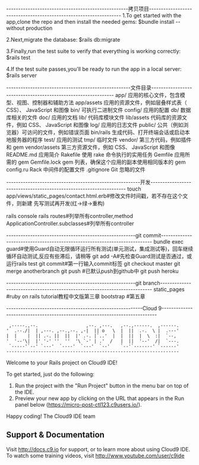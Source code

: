 ---------------------------------------------------拷贝项目------------------------------------------------------------------
1.To get started with the app,clone the repo and then install the needed gems:
$bundle install --without production

2.Next,migrate the database:
$rails db:migrate

3.Finally,run the test suite to verify that everything is working correctly:
$rails test

4.If the test suite passes,you'll be ready to run the app in a local server:
$rails server



----------------------------------------------------文件目录--------------------------------------------------------------
app/ 应用的核心文件，包含模型、视图、控制器和辅助方法
app/assets 应用的资源文件，例如层叠样式表（ CSS）、 JavaScript 和图像
bin/ 可执行二进制文件
config/ 应用的配置
db/ 数据库相关的文件
doc/ 应用的文档
lib/ 代码库模块文件
lib/assets 代码库的资源文件，例如 CSS、 JavaScript 和图像
log/ 应用的日志文件
public/ 公共（例如浏览器）可访问的文件，例如错误页面
bin/rails 生成代码、打开终端会话或启动本地服务器的程序
test/ 应用的测试
tmp/ 临时文件
vendor/ 第三方代码，例如插件和 gem
vendor/assets 第三方资源文件，例如 CSS、 JavaScript 和图像
README.md 应用简介
Rakefile 使用 rake 命令执行的实用任务
Gemfile 应用所需的 gem
Gemfile.lock gem 列表，确保这个应用的副本使用相同版本的 gem
config.ru Rack 中间件的配置文件
.gitignore Git 忽略的文件


--------------------------------------------------------开发-------------------------------------------------------------------
touch app/views/static_pages/contact.html.erb#修改文件时间戳，若不存在这个文件，则新建
先写测试再开发(红->绿->重构)


rails console
rails routes#列举所有controller,method
ApplicationController.subclasses#列举所有controller

------------------------------------------------------git commit--------------------------------------------------------------------------
bundle exec guard#使用Guard自动无限循环运行所有测试(单元测试，集成测试等)，回车继续循环自动测试,反应有些滞后，请稍等
git add -A#先检查Guard测试是否通过，或运行rails test
git commit#第一行输入commit标签
git checkout master
git merge anotherbranch
git push #已默认push到github中
git push heroku


------------------------------------------------------git branch--------------------------------------------------------------------------
static_pages    #ruby on rails tutorial教程中文版第三章
bootstrap       #第五章








---------------------------------------------------------Cloud 9----------------------------------------------------------------------------

     ,-----.,--.                  ,--. ,---.   ,--.,------.  ,------.
    '  .--./|  | ,---. ,--.,--. ,-|  || o   \  |  ||  .-.  \ |  .---'
    |  |    |  || .-. ||  ||  |' .-. |`..'  |  |  ||  |  \  :|  `--, 
    '  '--'\|  |' '-' ''  ''  '\ `-' | .'  /   |  ||  '--'  /|  `---.
     `-----'`--' `---'  `----'  `---'  `--'    `--'`-------' `------'
    ----------------------------------------------------------------- 


Welcome to your Rails project on Cloud9 IDE!

To get started, just do the following:

1. Run the project with the "Run Project" button in the menu bar on top of the IDE.
2. Preview your new app by clicking on the URL that appears in the Run panel below (https://micro-post-ctl123.c9users.io/).

Happy coding!
The Cloud9 IDE team


## Support & Documentation

Visit http://docs.c9.io for support, or to learn more about using Cloud9 IDE. 
To watch some training videos, visit http://www.youtube.com/user/c9ide
